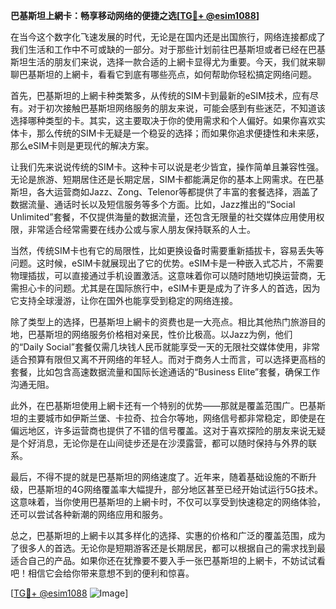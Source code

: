 **巴基斯坦上網卡：畅享移动网络的便捷之选[[TG💪+ @esim1088](https://t.me/s/esim1088)]**

在当今这个数字化飞速发展的时代，无论是在国内还是出国旅行，网络连接都成了我们生活和工作中不可或缺的一部分。对于那些计划前往巴基斯坦或者已经在巴基斯坦生活的朋友们来说，选择一款合适的上網卡显得尤为重要。今天，我们就来聊聊巴基斯坦的上網卡，看看它到底有哪些亮点，如何帮助你轻松搞定网络问题。

首先，巴基斯坦的上網卡种类繁多，从传统的SIM卡到最新的eSIM技术，应有尽有。对于初次接触巴基斯坦网络服务的朋友来说，可能会感到有些迷茫，不知道该选择哪种类型的卡。其实，这主要取决于你的使用需求和个人偏好。如果你喜欢实体卡，那么传统的SIM卡无疑是一个稳妥的选择；而如果你追求便捷性和未来感，那么eSIM卡则是更现代的解决方案。

让我们先来说说传统的SIM卡。这种卡可以说是老少皆宜，操作简单且兼容性强。无论是旅游、短期居住还是长期定居，SIM卡都能满足你的基本上网需求。在巴基斯坦，各大运营商如Jazz、Zong、Telenor等都提供了丰富的套餐选择，涵盖了数据流量、通话时长以及短信服务等多个方面。比如，Jazz推出的“Social Unlimited”套餐，不仅提供海量的数据流量，还包含无限量的社交媒体应用使用权限，非常适合经常需要在线办公或与家人朋友保持联系的人士。

当然，传统SIM卡也有它的局限性，比如更换设备时需要重新插拔卡，容易丢失等问题。这时候，eSIM卡就展现出了它的优势。eSIM卡是一种嵌入式芯片，不需要物理插拔，可以直接通过手机设置激活。这意味着你可以随时随地切换运营商，无需担心卡的问题。尤其是在国际旅行中，eSIM卡更是成为了许多人的首选，因为它支持全球漫游，让你在国外也能享受到稳定的网络连接。

除了类型上的选择，巴基斯坦上網卡的资费也是一大亮点。相比其他热门旅游目的地，巴基斯坦的网络服务价格相对亲民，性价比极高。以Jazz为例，他们的“Daily Social”套餐仅需几块钱人民币就能享受一天的无限社交媒体使用，非常适合预算有限但又离不开网络的年轻人。而对于商务人士而言，可以选择更高档的套餐，比如包含高速数据流量和国际长途通话的“Business Elite”套餐，确保工作沟通无阻。

此外，在巴基斯坦使用上網卡还有一个特别的优势——那就是覆盖范围广。巴基斯坦的主要城市如伊斯兰堡、卡拉奇、拉合尔等地，网络信号都非常稳定，即使是在偏远地区，许多运营商也提供了不错的信号覆盖。这对于喜欢探险的朋友来说无疑是个好消息，无论你是在山间徒步还是在沙漠露营，都可以随时保持与外界的联系。

最后，不得不提的就是巴基斯坦的网络速度了。近年来，随着基础设施的不断升级，巴基斯坦的4G网络覆盖率大幅提升，部分地区甚至已经开始试运行5G技术。这意味着，当你使用巴基斯坦的上網卡时，不仅可以享受到快速稳定的网络体验，还可以尝试各种新潮的网络应用和服务。

总之，巴基斯坦的上網卡以其多样化的选择、实惠的价格和广泛的覆盖范围，成为了很多人的首选。无论你是短期游客还是长期居民，都可以根据自己的需求找到最适合自己的产品。如果你还在犹豫要不要入手一张巴基斯坦的上網卡，不妨试试看吧！相信它会给你带来意想不到的便利和惊喜。

[[TG💪+ @esim1088](https://t.me/s/esim1088) ![Image](https://i.postimg.cc/4NQfJmqS/Snipaste-2025-05-13-00-14-12.png)]
